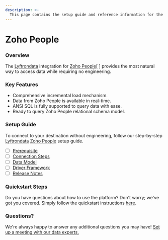 ```yaml
---
description: >-
  This page contains the setup guide and reference information for the Zoho People source connector.
---
```


# Zoho People

### Overview

The [Lyftrondata](https://www.lyftrondata.com/) integration for [Zoho People](https://www.lyftrondata.com/integration/finance-analytics/zoho-people//)[ ] provides the most natural way to access data while requiring no engineering.

### Key Features

* Comprehensive incremental load mechanism.
* Data from Zoho People is available in real-time.&#x20;
* ANSI SQL is fully supported to query data with ease.
* Ready to query Zoho People relational schema model.

### Setup Guide

To connect to your destination without engineering, follow our step-by-step [Lyftrondata](https://www.lyftrondata.com/)  [Zoho People](https://www.lyftrondata.com/integration/finance-analytics/zoho-people/) setup guide.

* [ ] [Prerequisite](../../finance-analytics/zoho-people/prerequisite.md)
* [ ] [Connection Steps](../../finance-analytics/zoho-people/connection-steps.md)
* [ ] [Data Model](../../finance-analytics/zoho-people/data-model/)
* [ ] [Driver Framework](../../finance-analytics/zoho-people/driver-framework/)
* [ ] [Release Notes](../../finance-analytics/zoho-people/release-notes.md)

### Quickstart Steps

Do you have questions about how to use the platform? Don't worry; we've got you covered. Simply follow the quickstart instructions [here](../../../finance-analytics/zoho-people/quickstart-steps.md).

### Questions? <a href="#questions" id="questions"></a>

We're always happy to answer any additional questions you may have! [Set up a meeting with our data experts.](https://www.lyftrondata.com/book-a-meeting/)

